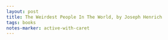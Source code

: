 ```yaml
---
layout: post
title: The Weirdest People In The World, by Joseph Henrich
tags: books
notes-marker: active-with-caret
---
```

